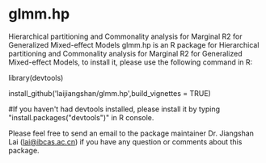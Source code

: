 # glmm.hp
Hierarchical partitioning and Commonality analysis for Marginal R2 for Generalized Mixed-effect Models
glmm.hp is an R package for Hierarchical partitioning and Commonality analysis for Marginal R2 for Generalized Mixed-effect Models, to install it, please use the following command in R:

library(devtools)

install_github('laijiangshan/glmm.hp',build_vignettes = TRUE)

#If you haven't had devtools installed, please install it by typing "install.packages("devtools")" in R console.

Please feel free to send an email to the package maintainer Dr. Jiangshan Lai (lai@ibcas.ac.cn) if you have any question or comments about this package.
